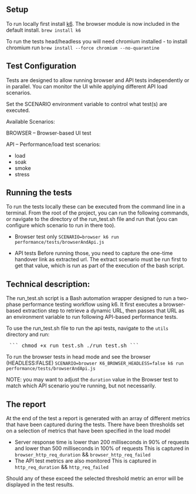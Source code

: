 ## Setup
To run locally first install [k6](https://github.com/grafana/k6). The browser module is now included in the default install.
`brew install k6`

To run the tests head/headless you will need chromium installed - to install chromium run
`brew install --force chromium --no-quarantine ` 

## Test Configuration
Tests are designed to allow running browser and API tests independently or in parallel. You can monitor the UI while applying different API load scenarios.

Set the SCENARIO environment variable to control what test(s) are executed.

Available Scenarios:

BROWSER – Browser-based UI test

API – Performance/load test scenarios:

- load
- soak
- smoke
- stress

## Running the tests
To run the tests locally these can be executed from the command line in a terminal. 
From the root of the project, you can run the following commands, or navigate to the directory of the run_test.sh file and run that (you can configure which scenario to run in there too).

- Browser test only
`SCENARIO=browser k6 run performance/tests/browserAndApi.js`

- API tests
Before running those, you need to capture the one-time handover link as  extracted url. The extract scenario must be run first to get that value, which is run as part of the execution of the bash script.

## Technical description:

The run_test.sh script is a Bash automation wrapper designed to run a two-phase performance testing workflow using k6. It first executes a browser-based extraction step to retrieve a dynamic URL, then passes that URL as an environment variable to run following API-based performance tests.

To use the run_test.sh file to run the api tests, navigate to the `utils` directory and run:

<pre> ``` chmod +x run_test.sh ./run_test.sh ``` </pre>


To run the browser tests in head mode and see the browser (HEADLESS:FALSE)
`SCENARIO=browser K6_BROWSER_HEADLESS=false k6 run performance/tests/browserAndApi.js`

NOTE: you may want to adjust the `duration` value in the Browser test to match which API scenario you're running, but not necessarily.


## The report

At the end of the test a report is generated with an array of different metrics that have been captured during the tests. 
There have been thresholds set on a selection of metrics that have been specified in the load model 
* Server response time is lower than 200 milliseconds in 90% of requests and lower than
500 milliseconds in 100% of requests
This is captured in `browser_http_req_duration` && `browser_http_req_failed`
* The API test metrics are also monitored 
This is captured in `http_req_duration` && `http_req_failed`

Should any of these exceed the selected threshold metric an error will be displayed in the test results.